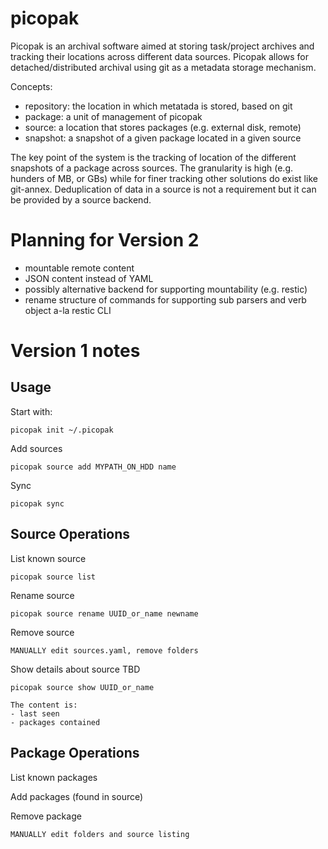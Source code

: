 # picopak

Picopak is an archival software aimed at storing task/project archives and tracking their locations across different data sources. Picopak allows for detached/distributed archival using git as a metadata storage mechanism.

Concepts:
* repository: the location in which metatada is stored, based on git
* package: a unit of management of picopak
* source: a location that stores packages (e.g. external disk, remote)
* snapshot: a snapshot of a given package located in a given source 

The key point of the system is the tracking of location of the different snapshots of a package across sources. The granularity is high (e.g. hunders of MB, or GBs) while for finer tracking other solutions do exist like git-annex. Deduplication of data in a source is not a requirement but it can be provided by a source backend.

# Planning for Version 2

* mountable remote content
* JSON content instead of YAML
* possibly alternative backend for supporting mountability (e.g. restic)
* rename structure of commands for supporting sub parsers and verb object a-la restic CLI

# Version 1 notes

## Usage

Start with:

	picopak init ~/.picopak

Add sources

	picopak source add MYPATH_ON_HDD name

Sync

	picopak sync

## Source Operations

List known source

	picopak source list

Rename source

	picopak source rename UUID_or_name newname

Remove source

	MANUALLY edit sources.yaml, remove folders

Show details about source TBD

	picopak source show UUID_or_name

	The content is:
	- last seen
	- packages contained

## Package Operations

List known packages

Add packages (found in source)

Remove package
	
	MANUALLY edit folders and source listing
